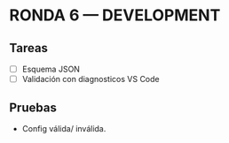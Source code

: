 # RONDA 6 — DEVELOPMENT

## Tareas
- [ ] Esquema JSON
- [ ] Validación con diagnosticos VS Code

## Pruebas
- Config válida/ inválida.
